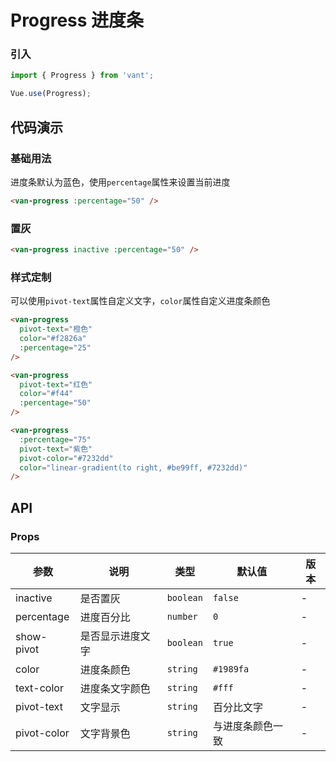 # Progress 进度条

### 引入

``` javascript
import { Progress } from 'vant';

Vue.use(Progress);
```

## 代码演示

### 基础用法

进度条默认为蓝色，使用`percentage`属性来设置当前进度

```html
<van-progress :percentage="50" />
```

### 置灰

```html
<van-progress inactive :percentage="50" />
```

### 样式定制

可以使用`pivot-text`属性自定义文字，`color`属性自定义进度条颜色

```html
<van-progress
  pivot-text="橙色"
  color="#f2826a"
  :percentage="25"
/>

<van-progress
  pivot-text="红色"
  color="#f44"
  :percentage="50"
/>

<van-progress
  :percentage="75"
  pivot-text="紫色"
  pivot-color="#7232dd"
  color="linear-gradient(to right, #be99ff, #7232dd)"
/>
```

## API

### Props

| 参数 | 说明 | 类型 | 默认值 | 版本 |
|------|------|------|------|------|
| inactive | 是否置灰 | `boolean` | `false` | - |
| percentage | 进度百分比 | `number` | `0` | - |
| show-pivot | 是否显示进度文字 | `boolean` | `true` | - |
| color | 进度条颜色 | `string` | `#1989fa` | - |
| text-color | 进度条文字颜色 | `string` | `#fff` | - |
| pivot-text | 文字显示 | `string` | 百分比文字 | - |
| pivot-color | 文字背景色 | `string` | 与进度条颜色一致 | - |
